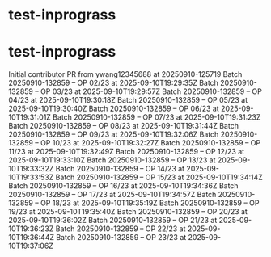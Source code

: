 # test-inprograss
# test-inprograss
Initial contributor PR from ywang12345688 at 20250910-125719
Batch 20250910-132859 – OP 02/23 at 2025-09-10T19:29:35Z
Batch 20250910-132859 – OP 03/23 at 2025-09-10T19:29:57Z
Batch 20250910-132859 – OP 04/23 at 2025-09-10T19:30:18Z
Batch 20250910-132859 – OP 05/23 at 2025-09-10T19:30:40Z
Batch 20250910-132859 – OP 06/23 at 2025-09-10T19:31:01Z
Batch 20250910-132859 – OP 07/23 at 2025-09-10T19:31:23Z
Batch 20250910-132859 – OP 08/23 at 2025-09-10T19:31:44Z
Batch 20250910-132859 – OP 09/23 at 2025-09-10T19:32:06Z
Batch 20250910-132859 – OP 10/23 at 2025-09-10T19:32:27Z
Batch 20250910-132859 – OP 11/23 at 2025-09-10T19:32:49Z
Batch 20250910-132859 – OP 12/23 at 2025-09-10T19:33:10Z
Batch 20250910-132859 – OP 13/23 at 2025-09-10T19:33:32Z
Batch 20250910-132859 – OP 14/23 at 2025-09-10T19:33:53Z
Batch 20250910-132859 – OP 15/23 at 2025-09-10T19:34:14Z
Batch 20250910-132859 – OP 16/23 at 2025-09-10T19:34:36Z
Batch 20250910-132859 – OP 17/23 at 2025-09-10T19:34:57Z
Batch 20250910-132859 – OP 18/23 at 2025-09-10T19:35:19Z
Batch 20250910-132859 – OP 19/23 at 2025-09-10T19:35:40Z
Batch 20250910-132859 – OP 20/23 at 2025-09-10T19:36:02Z
Batch 20250910-132859 – OP 21/23 at 2025-09-10T19:36:23Z
Batch 20250910-132859 – OP 22/23 at 2025-09-10T19:36:44Z
Batch 20250910-132859 – OP 23/23 at 2025-09-10T19:37:06Z
